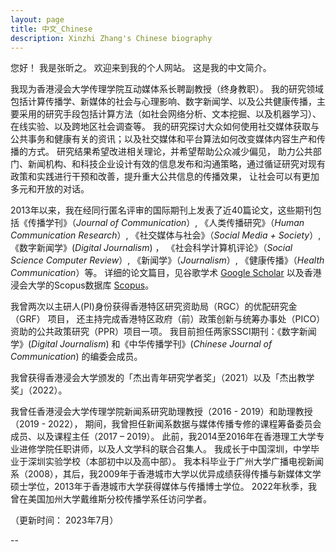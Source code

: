 ```yaml
---
layout: page
title: 中文_Chinese
description: Xinzhi Zhang's Chinese biography 
---
```



您好！ 我是张昕之。 欢迎来到我的个人网站。 这是我的中文简介。 

我现为香港浸会大学传理学院互动媒体系长聘副教授（终身教职）。 我的研究领域包括计算传播学、新媒体的社会与心理影响、数字新闻学、以及公共健康传播，主要采用的研究手段包括计算方法（如社会网络分析、文本挖掘、以及机器学习）、在线实验、以及跨地区社会调查等。 我的研究探讨大众如何使用社交媒体获取与公共事务和健康有关的资讯；以及社交媒体和平台算法如何改变媒体内容生产和传播的方式。 研究结果希望改进相关理论，并希望帮助公众减少偏见， 助力公共部门、新闻机构、和科技企业设计有效的信息发布和沟通策略，通过循证研究对现有政策和实践进行干预和改善，提升重大公共信息的传播效果， 让社会可以有更加多元和开放的对话。 

2013年以来，我在经同行匿名评审的国际期刊上发表了近40篇论文，这些期刊包括《传播学刊》（*Journal of Communication*）, 《人类传播研究》（*Human Communication Research*）, 《社交媒体与社会》（*Social Media + Society*）, 《数字新闻学》(*Digital Journalism*) ， 《社会科学计算机评论》（*Social Science Computer Review*）, 《新闻学》（*Journalism*）, 《健康传播》（*Health Communication*）等。 详细的论文篇目，见谷歌学术 [Google Scholar](https://scholar.google.com.hk/citations?user=iOFeIDIAAAAJ&hl=en) 以及香港浸会大学的Scopus数据库 [Scopus](https://scholars.hkbu.edu.hk/en/persons/XZZHANG2)。 

我曾两次以主研人(PI)身份获得香港特区研究资助局（RGC）的优配研究金（GRF） 项目， 还主持完成香港特区政府（前）政策创新与统筹办事处（PICO）资助的公共政策研究（PPR）项目一项。 我目前担任两家SSCI期刊：《数字新闻学》(*Digital Journalism*) 和《中华传播学刊》(*Chinese Journal of Communication*) 的编委会成员。

我曾获得香港浸会大学颁发的「杰出青年研究学者奖」（2021）以及「杰出教学奖」（2022）。 

我曾任香港浸会大学传理学院新闻系研究助理教授（2016 - 2019）和助理教授（2019 - 2022）， 期间，我曾担任新闻系数据与媒体传播专修的课程筹备委员会成员、以及课程主任（2017 – 2019）。 此前，我2014至2016年在香港理工大学专业进修学院任职讲师，以及人文学科的联合召集人。 我成长于中国深圳，中学毕业于深圳实验学校（本部初中以及高中部）。 我本科毕业于广州大学广播电视新闻系（2008），其后，我2009年于香港城市大学以优异成绩获得传播与新媒体文学硕士学位，2013年于香港城市大学获得媒体与传播博士学位。 2022年秋季，我曾在美国加州大学戴维斯分校传播学系任访问学者。 

（更新时间： 2023年7月） 


--
